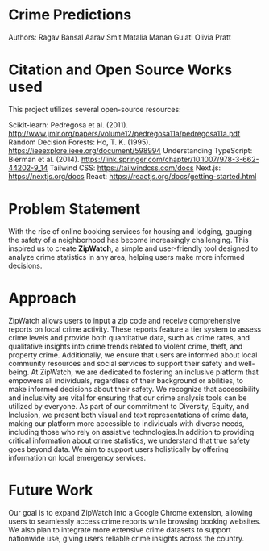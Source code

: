 Crime Predictions
=================
Authors:
    Ragav Bansal
    Aarav Smit Matalia
    Manan Gulati
    Olivia Pratt

Citation and Open Source Works used
=================
This project utilizes several open-source resources:

Scikit-learn: Pedregosa et al. (2011). http://www.jmlr.org/papers/volume12/pedregosa11a/pedregosa11a.pdf
Random Decision Forests: Ho, T. K. (1995). https://ieeexplore.ieee.org/document/598994 
Understanding TypeScript: Bierman et al. (2014). https://link.springer.com/chapter/10.1007/978-3-662-44202-9_14
Tailwind CSS: https://tailwindcss.com/docs
Next.js: https://nextjs.org/docs
React: https://reactjs.org/docs/getting-started.html


Problem Statement
=================

With the rise of online booking services for housing and lodging, gauging the safety of a neighborhood has become increasingly challenging. This inspired us to create **ZipWatch**, a simple and user-friendly tool designed to analyze crime statistics in any area, helping users make more informed decisions.

Approach
========
ZipWatch allows users to input a zip code and receive comprehensive reports on local crime activity. These reports feature a tier system to assess crime levels and provide both quantitative data, such as crime rates, and qualitative insights into crime trends related to violent crime, theft, and property crime. Additionally, we ensure that users are informed about local community resources and social services to support their safety and well-being.
At ZipWatch, we are dedicated to fostering an inclusive platform that empowers all individuals, regardless of their background or abilities, to make informed decisions about their safety. We recognize that accessibility and inclusivity are vital for ensuring that our crime analysis tools can be utilized by everyone. As part of our commitment to Diversity, Equity, and Inclusion, we present both visual and text representations of crime data, making our platform more accessible to individuals with diverse needs, including those who rely on assistive technologies.In addition to providing critical information about crime statistics, we understand that true safety goes beyond data. We aim to support users holistically by offering information on local emergency services.

Future Work
===========
Our goal is to expand ZipWatch into a Google Chrome extension, allowing users to seamlessly access crime reports while browsing booking websites. We also plan to integrate more extensive crime datasets to support nationwide use, giving users reliable crime insights across the country.


